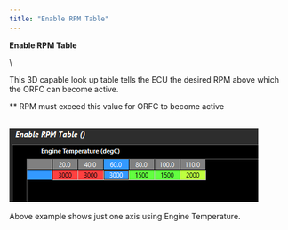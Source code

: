 ```yaml
---
title: "Enable RPM Table"
---
```


**Enable RPM Table**

\

This 3D capable look up table tells the ECU the desired RPM above which the ORFC can become active. &nbsp;


\*\* RPM must exceed this value for ORFC to become active

\
![Image](</img/NewItem252.png>)

Above example shows just one axis using Engine Temperature.  

